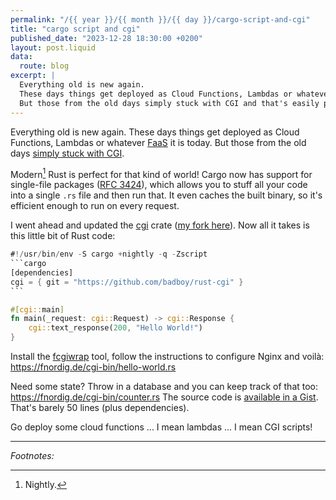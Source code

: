 ```yaml
---
permalink: "/{{ year }}/{{ month }}/{{ day }}/cargo-script-and-cgi"
title: "cargo script and cgi"
published_date: "2023-12-28 18:30:00 +0200"
layout: post.liquid
data:
  route: blog
excerpt: |
  Everything old is new again.
  These days things get deployed as Cloud Functions, Lambdas or whatever FaaS it is today.
  But those from the old days simply stuck with CGI and that's easily possible with Rust too.
---
```


Everything old is new again.
These days things get deployed as Cloud Functions, Lambdas or whatever [FaaS](https://en.wikipedia.org/wiki/Function_as_a_service) it is today.
But those from the old days [simply stuck with CGI](https://rednafi.com/go/reminiscing_cgi_scripts/).

Modern[^1] Rust is perfect for that kind of world!
Cargo now has support for single-file packages ([RFC 3424]),
which allows you to stuff all your code into a single `.rs` file and then run that.
It even caches the built binary, so it's efficient enough to run on every request.

I went ahead and updated the [cgi] crate ([my fork here][cgi-fork]).
Now all it takes is this little bit of Rust code:

````rust
#!/usr/bin/env -S cargo +nightly -q -Zscript
```cargo
[dependencies]
cgi = { git = "https://github.com/badboy/rust-cgi" }
```

#[cgi::main]
fn main(_request: cgi::Request) -> cgi::Response {
    cgi::text_response(200, "Hello World!")
}
````

Install the [fcgiwrap] tool, follow the instructions to configure Nginx and voilà:
<https://fnordig.de/cgi-bin/hello-world.rs>

Need some state? Throw in a database and you can keep track of that too:
<https://fnordig.de/cgi-bin/counter.rs>
The source code is [available in a Gist][gist]. That's barely 50 lines (plus dependencies).

Go deploy some cloud functions ... I mean lambdas ... I mean CGI scripts!

[RFC 3424]: https://github.com/rust-lang/rfcs/blob/798ba4e1ef2175400e4c029cf952aa2d6df96f45/text/3424-cargo-script.md
[fcgiwrap]: https://www.nginx.com/resources/wiki/start/topics/examples/fcgiwrap/
[cgi]: https://crates.io/crates/cgi
[cgi-fork]: https://github.com/badboy/rust-cgi
[hello-world.rs]: https://fnordig.de/cgi-bin/hello-world.rs
[gist]: https://gist.github.com/badboy/13dae661300e7e09b6f5430297fc341c

---

_Footnotes:_

[^1]: Nightly.
